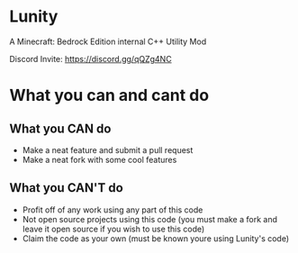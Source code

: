 # Lunity
A Minecraft: Bedrock Edition internal C++ Utility Mod

Discord Invite: https://discord.gg/qQZg4NC 

# What you can and cant do
## What you CAN do
- Make a neat feature and submit a pull request
- Make a neat fork with some cool features
## What you CAN'T do
- Profit off of any work using any part of this code
- Not open source projects using this code (you must make a fork and leave it open source if you wish to use this code)
- Claim the code as your own (must be known youre using Lunity's code)
